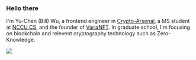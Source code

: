### Hello there
I'm Yu-Chen (Bill) Wu, a frontend engineer in [Crypto-Arsenal](https://crypto-arsenal.io), a MS student at [NCCU CS](https://www.cs.nccu.edu.tw), and the founder of [VariaNFT](https://varianft.studio). In graduate school, I'm focusing on blockchain and relevent cryptography technology such as Zero-Knowledge.

![](https://dtr.limaois.me/7c88f6c7-2ffc-4475-809c-56a076574dab.png)

